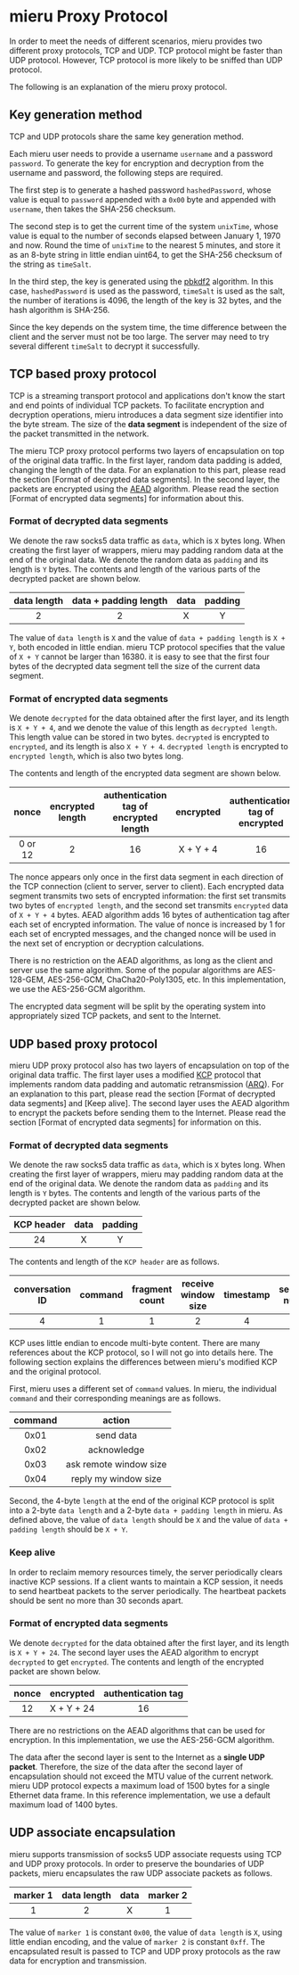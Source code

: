 # mieru Proxy Protocol

In order to meet the needs of different scenarios, mieru provides two different proxy protocols, TCP and UDP. TCP protocol might be faster than UDP protocol. However, TCP protocol is more likely to be sniffed than UDP protocol.

The following is an explanation of the mieru proxy protocol.

## Key generation method

TCP and UDP protocols share the same key generation method.

Each mieru user needs to provide a username `username` and a password `password`. To generate the key for encryption and decryption from the username and password, the following steps are required.

The first step is to generate a hashed password `hashedPassword`, whose value is equal to `password` appended with a `0x00` byte and appended with `username`, then takes the SHA-256 checksum.

The second step is to get the current time of the system `unixTime`, whose value is equal to the number of seconds elapsed between January 1, 1970 and now. Round the time of `unixTime` to the nearest 5 minutes, and store it as an 8-byte string in little endian uint64, to get the SHA-256 checksum of the string as `timeSalt`.

In the third step, the key is generated using the [pbkdf2](https://en.wikipedia.org/wiki/PBKDF2) algorithm. In this case, `hashedPassword` is used as the password, `timeSalt` is used as the salt, the number of iterations is 4096, the length of the key is 32 bytes, and the hash algorithm is SHA-256.

Since the key depends on the system time, the time difference between the client and the server must not be too large. The server may need to try several different `timeSalt` to decrypt it successfully.

## TCP based proxy protocol

TCP is a streaming transport protocol and applications don't know the start and end points of individual TCP packets. To facilitate encryption and decryption operations, mieru introduces a data segment size identifier into the byte stream. The size of the **data segment** is independent of the size of the packet transmitted in the network.

The mieru TCP proxy protocol performs two layers of encapsulation on top of the original data traffic. In the first layer, random data padding is added, changing the length of the data. For an explanation to this part, please read the section [Format of decrypted data segments]. In the second layer, the packets are encrypted using the [AEAD](https://en.wikipedia.org/wiki/Authenticated_encryption) algorithm. Please read the section [Format of encrypted data segments] for information about this.

### Format of decrypted data segments

We denote the raw socks5 data traffic as `data`, which is `X` bytes long. When creating the first layer of wrappers, mieru may padding random data at the end of the original data. We denote the random data as `padding` and its length is `Y` bytes. The contents and length of the various parts of the decrypted packet are shown below.

| data length | data + padding length | data | padding |
| :----: | :----: | :----: | :----: |
| 2 | 2 | X | Y |

The value of `data length` is `X` and the value of `data + padding length` is `X + Y`, both encoded in little endian. mieru TCP protocol specifies that the value of `X + Y` cannot be larger than 16380. it is easy to see that the first four bytes of the decrypted data segment tell the size of the current data segment.

### Format of encrypted data segments

We denote `decrypted` for the data obtained after the first layer, and its length is `X + Y + 4`, and we denote the value of this length as `decrypted length`. This length value can be stored in two bytes. `decrypted` is encrypted to `encrypted`, and its length is also `X + Y + 4`. `decrypted length` is encrypted to `encrypted length`, which is also two bytes long.

The contents and length of the encrypted data segment are shown below.

| nonce | encrypted length | authentication tag of encrypted length | encrypted | authentication tag of encrypted |
| :----: | :----: | :----: | :----: | :----: |
| 0 or 12 | 2 | 16 | X + Y + 4 | 16 |

The nonce appears only once in the first data segment in each direction of the TCP connection (client to server, server to client). Each encrypted data segment transmits two sets of encrypted information: the first set transmits two bytes of `encrypted length`, and the second set transmits `encrypted` data of `X + Y + 4` bytes. AEAD algorithm adds 16 bytes of authentication tag after each set of encrypted information. The value of nonce is increased by 1 for each set of encrypted messages, and the changed nonce will be used in the next set of encryption or decryption calculations.

There is no restriction on the AEAD algorithms, as long as the client and server use the same algorithm. Some of the popular algorithms are AES-128-GEM, AES-256-GCM, ChaCha20-Poly1305, etc. In this implementation, we use the AES-256-GCM algorithm.

The encrypted data segment will be split by the operating system into appropriately sized TCP packets, and sent to the Internet.

## UDP based proxy protocol

mieru UDP proxy protocol also has two layers of encapsulation on top of the original data traffic. The first layer uses a modified [KCP](https://github.com/skywind3000/kcp) protocol that implements random data padding and automatic retransmission ([ARQ](https://en.wikipedia.org/wiki/Automatic_repeat_request)). For an explanation to this part, please read the section [Format of decrypted data segments] and [Keep alive]. The second layer uses the AEAD algorithm to encrypt the packets before sending them to the Internet. Please read the section [Format of encrypted data segments] for information on this.

### Format of decrypted data segments

We denote the raw socks5 data traffic as `data`, which is `X` bytes long. When creating the first layer of wrappers, mieru may padding random data at the end of the original data. We denote the random data as `padding` and its length is `Y` bytes. The contents and length of the various parts of the decrypted packet are shown below.

| KCP header | data | padding |
| :----: | :----: | :----: |
| 24 | X | Y |

The contents and length of the `KCP header` are as follows.

| conversation ID | command | fragment count | receive window size | timestamp | sequence number | unacknowledged sequence number | data length | data + padding length |
| :----: | :----: | :----: | :----: | :----: | :----: | :----: | :----: | :----: |
| 4 | 1 | 1 | 2 | 4 | 4 | 4 | 2 | 2 |

KCP uses little endian to encode multi-byte content. There are many references about the KCP protocol, so I will not go into details here. The following section explains the differences between mieru's modified KCP and the original protocol.

First, mieru uses a different set of `command` values. In mieru, the individual `command` and their corresponding meanings are as follows.

| command | action |
| :----: | :----: |
| 0x01 | send data |
| 0x02 | acknowledge |
| 0x03 | ask remote window size |
| 0x04 | reply my window size |

Second, the 4-byte `length` at the end of the original KCP protocol is split into a 2-byte `data length` and a 2-byte `data + padding length` in mieru. As defined above, the value of `data length` should be `X` and the value of `data + padding length` should be `X + Y`.

### Keep alive

In order to reclaim memory resources timely, the server periodically clears inactive KCP sessions. If a client wants to maintain a KCP session, it needs to send heartbeat packets to the server periodically. The heartbeat packets should be sent no more than 30 seconds apart.

### Format of encrypted data segments

We denote `decrypted` for the data obtained after the first layer, and its length is `X + Y + 24`. The second layer uses the AEAD algorithm to encrypt `decrypted` to get `encrypted`. The contents and length of the encrypted packet are shown below.

| nonce | encrypted | authentication tag |
| :----: | :----: | :----: |
| 12 | X + Y + 24 | 16 |

There are no restrictions on the AEAD algorithms that can be used for encryption. In this implementation, we use the AES-256-GCM algorithm.

The data after the second layer is sent to the Internet as a **single UDP packet**. Therefore, the size of the data after the second layer of encapsulation should not exceed the MTU value of the current network. mieru UDP protocol expects a maximum load of 1500 bytes for a single Ethernet data frame. In this reference implementation, we use a default maximum load of 1400 bytes.

## UDP associate encapsulation

mieru supports transmission of socks5 UDP associate requests using TCP and UDP proxy protocols. In order to preserve the boundaries of UDP packets, mieru encapsulates the raw UDP associate packets as follows.

| marker 1 | data length | data | marker 2 |
| :----: | :----: | :----: | :----: |
| 1 | 2 | X | 1 |

The value of `marker 1` is constant `0x00`, the value of `data length` is `X`, using little endian encoding, and the value of `marker 2` is constant `0xff`. The encapsulated result is passed to TCP and UDP proxy protocols as the raw data for encryption and transmission.
